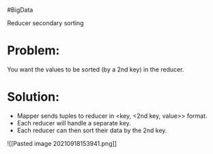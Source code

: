 #BigData 

Reducer secondary sorting

Problem: 
 = 
You want the values to be sorted (by a 2nd key) in the reducer.

Solution: 
 = 
- Mapper sends tuples to reducer in <key, <2nd key, value>> format.
- Each reducer will handle a separate key.
- Each reducer can then sort their data by the 2nd key.



![[Pasted image 20210918153941.png]]
